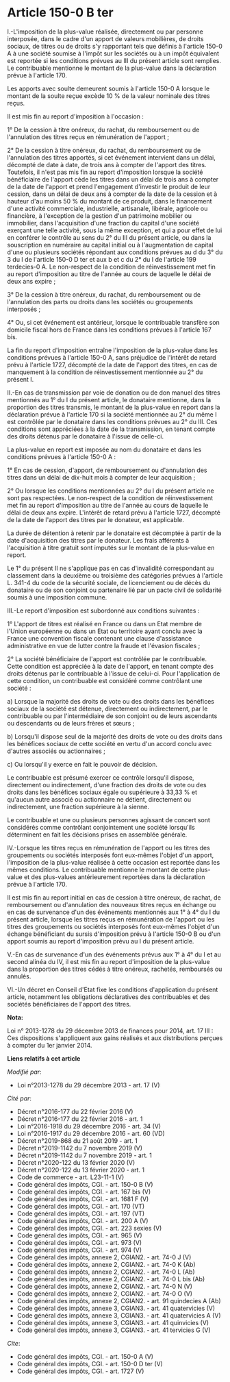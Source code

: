 # Article 150-0 B ter

I.-L'imposition de la plus-value réalisée, directement ou par personne interposée, dans le cadre d'un apport de valeurs
mobilières, de droits sociaux, de titres ou de droits s'y rapportant tels que définis à l'article 150-0 A à une société
soumise à l'impôt sur les sociétés ou à un impôt équivalent est reportée si les conditions prévues au III du présent article
sont remplies. Le contribuable mentionne le montant de la plus-value dans la déclaration prévue à l'article 170. 

Les apports avec soulte demeurent soumis à l'article 150-0 A lorsque le montant de la soulte reçue excède 10 % de la valeur
nominale des titres reçus. 

Il est mis fin au report d'imposition à l'occasion : 

1° De la cession à titre onéreux, du rachat, du remboursement ou de l'annulation des titres reçus en rémunération de
l'apport ; 

2° De la cession à titre onéreux, du rachat, du remboursement ou de l'annulation des titres apportés, si cet événement
intervient dans un délai, décompté de date à date, de trois ans à compter de l'apport des titres. Toutefois, il n'est pas mis
fin au report d'imposition lorsque la société bénéficiaire de l'apport cède les titres dans un délai de trois ans à compter
de la date de l'apport et prend l'engagement d'investir le produit de leur cession, dans un délai de deux ans à compter de la
date de la cession et à hauteur d'au moins 50 % du montant de ce produit, dans le financement d'une activité commerciale,
industrielle, artisanale, libérale, agricole ou financière, à l'exception de la gestion d'un patrimoine mobilier ou
immobilier, dans l'acquisition d'une fraction du capital d'une société exerçant une telle activité, sous la même exception,
et qui a pour effet de lui en conférer le contrôle au sens du 2° du III du présent article, ou dans la souscription en
numéraire au capital initial ou à l'augmentation de capital d'une ou plusieurs sociétés répondant aux conditions prévues au d
du 3° du 3 du I de l'article 150-0 D ter et aux b et c du 2° du I de l'article 199 terdecies-0 A. Le non-respect de la
condition de réinvestissement met fin au report d'imposition au titre de l'année au cours de laquelle le délai de deux ans
expire ; 

3° De la cession à titre onéreux, du rachat, du remboursement ou de l'annulation des parts ou droits dans les sociétés ou
groupements interposés ; 

4° Ou, si cet événement est antérieur, lorsque le contribuable transfère son domicile fiscal hors de France dans les
conditions prévues à l'article 167 bis. 

La fin du report d'imposition entraîne l'imposition de la plus-value dans les conditions prévues à l'article 150-0 A, sans
préjudice de l'intérêt de retard prévu à l'article 1727, décompté de la date de l'apport des titres, en cas de manquement à
la condition de réinvestissement mentionnée au 2° du présent I. 

II.-En cas de transmission par voie de donation ou de don manuel des titres mentionnés au 1° du I du présent article, le
donataire mentionne, dans la proportion des titres transmis, le montant de la plus-value en report dans la déclaration prévue
à l'article 170 si la société mentionnée au 2° du même I est contrôlée par le donataire dans les conditions prévues au 2° du
III. Ces conditions sont appréciées à la date de la transmission, en tenant compte des droits détenus par le donataire à
l'issue de celle-ci. 

La plus-value en report est imposée au nom du donataire et dans les conditions prévues à l'article 150-0 A : 

1° En cas de cession, d'apport, de remboursement ou d'annulation des titres dans un délai de dix-huit mois à compter de leur
acquisition ; 

2° Ou lorsque les conditions mentionnées au 2° du I du présent article ne sont pas respectées. Le non-respect de la condition
de réinvestissement met fin au report d'imposition au titre de l'année au cours de laquelle le délai de deux ans expire.
L'intérêt de retard prévu à l'article 1727, décompté de la date de l'apport des titres par le donateur, est applicable. 

La durée de détention à retenir par le donataire est décomptée à partir de la date d'acquisition des titres par le donateur.
Les frais afférents à l'acquisition à titre gratuit sont imputés sur le montant de la plus-value en report. 

Le 1° du présent II ne s'applique pas en cas d'invalidité correspondant au classement dans la deuxième ou troisième des
catégories prévues à l'article L. 341-4 du code de la sécurité sociale, de licenciement ou de décès du donataire ou de son
conjoint ou partenaire lié par un pacte civil de solidarité soumis à une imposition commune. 

III.-Le report d'imposition est subordonné aux conditions suivantes : 

1° L'apport de titres est réalisé en France ou dans un Etat membre de l'Union européenne ou dans un Etat ou territoire ayant
conclu avec la France une convention fiscale contenant une clause d'assistance administrative en vue de lutter contre la
fraude et l'évasion fiscales ; 

2° La société bénéficiaire de l'apport est contrôlée par le contribuable. Cette condition est appréciée à la date de
l'apport, en tenant compte des droits détenus par le contribuable à l'issue de celui-ci. Pour l'application de cette
condition, un contribuable est considéré comme contrôlant une société : 

a) Lorsque la majorité des droits de vote ou des droits dans les bénéfices sociaux de la société est détenue, directement ou
indirectement, par le contribuable ou par l'intermédiaire de son conjoint ou de leurs ascendants ou descendants ou de leurs
frères et sœurs ; 

b) Lorsqu'il dispose seul de la majorité des droits de vote ou des droits dans les bénéfices sociaux de cette société en
vertu d'un accord conclu avec d'autres associés ou actionnaires ; 

c) Ou lorsqu'il y exerce en fait le pouvoir de décision. 

Le contribuable est présumé exercer ce contrôle lorsqu'il dispose, directement ou indirectement, d'une fraction des droits de
vote ou des droits dans les bénéfices sociaux égale ou supérieure à 33,33 % et qu'aucun autre associé ou actionnaire ne
détient, directement ou indirectement, une fraction supérieure à la sienne. 

Le contribuable et une ou plusieurs personnes agissant de concert sont considérés comme contrôlant conjointement une société
lorsqu'ils déterminent en fait les décisions prises en assemblée générale. 

IV.-Lorsque les titres reçus en rémunération de l'apport ou les titres des groupements ou sociétés interposés font eux-mêmes
l'objet d'un apport, l'imposition de la plus-value réalisée à cette occasion est reportée dans les mêmes conditions. Le
contribuable mentionne le montant de cette plus-value et des plus-values antérieurement reportées dans la déclaration prévue
à l'article 170. 

Il est mis fin au report initial en cas de cession à titre onéreux, de rachat, de remboursement ou d'annulation des nouveaux
titres reçus en échange ou en cas de survenance d'un des événements mentionnés aux 1° à 4° du I du présent article, lorsque
les titres reçus en rémunération de l'apport ou les titres des groupements ou sociétés interposés font eux-mêmes l'objet d'un
échange bénéficiant du sursis d'imposition prévu à l'article 150-0 B ou d'un apport soumis au report d'imposition prévu au I
du présent article. 

V.-En cas de survenance d'un des événements prévus aux 1° à 4° du I et au second alinéa du IV, il est mis fin au report
d'imposition de la plus-value dans la proportion des titres cédés à titre onéreux, rachetés, remboursés ou annulés. 

VI.-Un décret en Conseil d'Etat fixe les conditions d'application du présent article, notamment les obligations déclaratives
des contribuables et des sociétés bénéficiaires de l'apport des titres.

**Nota:**

Loi n° 2013-1278 du 29 décembre 2013 de finances pour 2014, art. 17 III : Ces dispositions s'appliquent aux gains réalisés et
aux distributions perçues à compter du 1er janvier 2014.

**Liens relatifs à cet article**

_Modifié par_:

  - Loi n°2013-1278 du 29 décembre 2013 - art. 17 (V)

_Cité par_:

  - Décret n°2016-177 du 22 février 2016 (V)
  - Décret n°2016-177 du 22 février 2016 - art. 1
  - Loi n°2016-1918 du 29 décembre 2016 - art. 34 (V)
  - Loi n°2016-1917 du 29 décembre 2016 - art. 60 (VD)
  - Décret n°2019-868 du 21 août 2019 - art. 1
  - Décret n°2019-1142 du 7 novembre 2019 (V)
  - Décret n°2019-1142 du 7 novembre 2019 - art. 1
  - Décret n°2020-122 du 13 février 2020 (V)
  - Décret n°2020-122 du 13 février 2020 - art. 1
  - Code de commerce - art. L23-11-1 (V)
  - Code général des impôts, CGI. - art. 150-0 B (V)
  - Code général des impôts, CGI. - art. 167 bis (V)
  - Code général des impôts, CGI. - art. 1681 F (V)
  - Code général des impôts, CGI. - art. 170 (VT)
  - Code général des impôts, CGI. - art. 197 (VT)
  - Code général des impôts, CGI. - art. 200 A (V)
  - Code général des impôts, CGI. - art. 223 sexies (V)
  - Code général des impôts, CGI. - art. 965 (V)
  - Code général des impôts, CGI. - art. 973 (V)
  - Code général des impôts, CGI. - art. 974 (V)
  - Code général des impôts, annexe 2, CGIAN2. - art. 74-0 J (V)
  - Code général des impôts, annexe 2, CGIAN2. - art. 74-0 K (Ab)
  - Code général des impôts, annexe 2, CGIAN2. - art. 74-0 L (Ab)
  - Code général des impôts, annexe 2, CGIAN2. - art. 74-0 L bis (Ab)
  - Code général des impôts, annexe 2, CGIAN2. - art. 74-0 N (V)
  - Code général des impôts, annexe 2, CGIAN2. - art. 74-0 O (V)
  - Code général des impôts, annexe 2, CGIAN2. - art. 91 quindecies A (Ab)
  - Code général des impôts, annexe 3, CGIAN3. - art. 41 quatervicies (V)
  - Code général des impôts, annexe 3, CGIAN3. - art. 41 quatervicies A (V)
  - Code général des impôts, annexe 3, CGIAN3. - art. 41 quinvicies (V)
  - Code général des impôts, annexe 3, CGIAN3. - art. 41 tervicies G (V)

_Cite_:

  - Code général des impôts, CGI. - art. 150-0 A (V)
  - Code général des impôts, CGI. - art. 150-0 D ter (V)
  - Code général des impôts, CGI. - art. 1727 (V)
